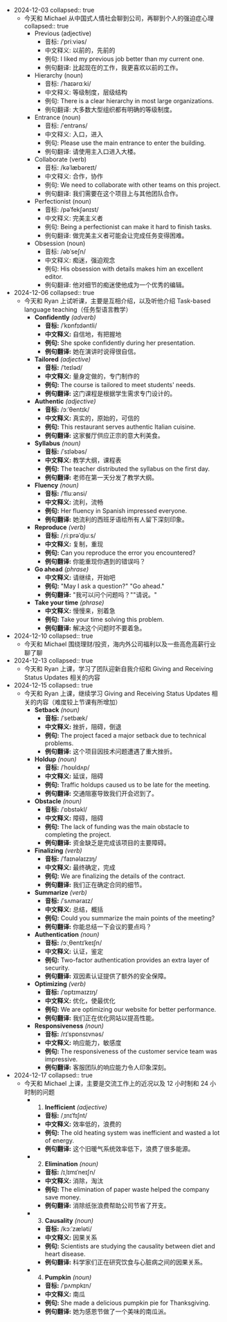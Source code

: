 - 2024-12-03
  collapsed:: true
	- 今天和 Michael 从中国式人情社会聊到公司，再聊到个人的强迫症心理
	  collapsed:: true
		- Previous (adjective)
			- 音标: /ˈpriːviəs/
			- 中文释义: 以前的，先前的
			- 例句: I liked my previous job better than my current one.
			- 例句翻译: 比起现在的工作，我更喜欢以前的工作。
		- Hierarchy (noun)
			- 音标: /ˈhaɪərɑːki/
			- 中文释义: 等级制度，层级结构
			- 例句: There is a clear hierarchy in most large organizations.
			- 例句翻译: 大多数大型组织都有明确的等级制度。
		- Entrance (noun)
			- 音标: /ˈentrəns/
			- 中文释义: 入口，进入
			- 例句: Please use the main entrance to enter the building.
			- 例句翻译: 请使用主入口进入大楼。
		- Collaborate (verb)
			- 音标: /kəˈlæbəreɪt/
			- 中文释义: 合作，协作
			- 例句: We need to collaborate with other teams on this project.
			- 例句翻译: 我们需要在这个项目上与其他团队合作。
		- Perfectionist (noun)
			- 音标: /pəˈfekʃənɪst/
			- 中文释义: 完美主义者
			- 例句: Being a perfectionist can make it hard to finish tasks.
			- 例句翻译: 做完美主义者可能会让完成任务变得困难。
		- Obsession (noun)
			- 音标: /əbˈseʃn/
			- 中文释义: 痴迷，强迫观念
			- 例句: His obsession with details makes him an excellent editor.
			- 例句翻译: 他对细节的痴迷使他成为一个优秀的编辑。
- 2024-12-06
  collapsed:: true
	- 今天和 Ryan 上试听课，主要是互相介绍，以及听他介绍 Task-based language teaching（任务型语言教学）
		- **Confidently** *(adverb)*
			- **音标:** /ˈkɒnfɪdəntli/
			- **中文释义:** 自信地，有把握地
			- **例句:** She spoke confidently during her presentation.
			- **例句翻译:** 她在演讲时说得很自信。
		- **Tailored** *(adjective)*
			- **音标:** /ˈteɪləd/
			- **中文释义:** 量身定做的，专门制作的
			- **例句:** The course is tailored to meet students' needs.
			- **例句翻译:** 这门课程是根据学生需求专门设计的。
		- **Authentic** *(adjective)*
			- **音标:** /ɔːˈθentɪk/
			- **中文释义:** 真实的，原始的，可信的
			- **例句:** This restaurant serves authentic Italian cuisine.
			- **例句翻译:** 这家餐厅供应正宗的意大利美食。
		- **Syllabus** *(noun)*
			- **音标:** /ˈsɪləbəs/
			- **中文释义:** 教学大纲，课程表
			- **例句:** The teacher distributed the syllabus on the first day.
			- **例句翻译:** 老师在第一天分发了教学大纲。
		- **Fluency** *(noun)*
			- **音标:** /ˈfluːənsi/
			- **中文释义:** 流利，流畅
			- **例句:** Her fluency in Spanish impressed everyone.
			- **例句翻译:** 她流利的西班牙语给所有人留下深刻印象。
		- **Reproduce** *(verb)*
			- **音标:** /ˌriːprəˈdjuːs/
			- **中文释义:** 复制，重现
			- **例句:** Can you reproduce the error you encountered?
			- **例句翻译:** 你能重现你遇到的错误吗？
		- **Go ahead** *(phrase)*
			- **中文释义:** 请继续，开始吧
			- **例句:** "May I ask a question?" "Go ahead."
			- **例句翻译:** "我可以问个问题吗？""请说。"
		- **Take your time** *(phrase)*
			- **中文释义:** 慢慢来，别着急
			- **例句:** Take your time solving this problem.
			- **例句翻译:** 解决这个问题时不要着急。
- 2024-12-10
  collapsed:: true
	- 今天和 Michael 围绕理财/投资，海内外公司福利以及一些高危高薪行业聊了聊
- 2024-12-13
  collapsed:: true
	- 今天和 Ryan 上课，学习了团队迎新自我介绍和 Giving and Receiving Status Updates 相关的内容
- 2024-12-15
  collapsed:: true
	- 今天和 Ryan 上课，继续学习 Giving and Receiving Status Updates 相关的内容（难度较上节课有所增加）
		- **Setback** *(noun)*
			- **音标:** /ˈsetbæk/
			- **中文释义:** 挫折，阻碍，倒退
			- **例句:** The project faced a major setback due to technical problems.
			- **例句翻译:** 这个项目因技术问题遭遇了重大挫折。
		- **Holdup** *(noun)*
			- **音标:** /ˈhoʊldʌp/
			- **中文释义:** 延误，阻碍
			- **例句:** Traffic holdups caused us to be late for the meeting.
			- **例句翻译:** 交通阻塞导致我们开会迟到了。
		- **Obstacle** *(noun)*
			- **音标:** /ˈɒbstəkl/
			- **中文释义:** 障碍，阻碍
			- **例句:** The lack of funding was the main obstacle to completing the project.
			- **例句翻译:** 资金缺乏是完成该项目的主要障碍。
		- **Finalizing** *(verb)*
			- **音标:** /ˈfaɪnəlaɪzɪŋ/
			- **中文释义:** 最终确定，完成
			- **例句:** We are finalizing the details of the contract.
			- **例句翻译:** 我们正在确定合同的细节。
		- **Summarize** *(verb)*
			- **音标:** /ˈsʌməraɪz/
			- **中文释义:** 总结，概括
			- **例句:** Could you summarize the main points of the meeting?
			- **例句翻译:** 你能总结一下会议的要点吗？
		- **Authentication** *(noun)*
			- **音标:** /ɔːˌθentɪˈkeɪʃn/
			- **中文释义:** 认证，鉴定
			- **例句:** Two-factor authentication provides an extra layer of security.
			- **例句翻译:** 双因素认证提供了额外的安全保障。
		- **Optimizing** *(verb)*
			- **音标:** /ˈɒptɪmaɪzɪŋ/
			- **中文释义:** 优化，使最优化
			- **例句:** We are optimizing our website for better performance.
			- **例句翻译:** 我们正在优化网站以提高性能。
		- **Responsiveness** *(noun)*
			- **音标:** /rɪˈspɒnsɪvnəs/
			- **中文释义:** 响应能力，敏感度
			- **例句:** The responsiveness of the customer service team was impressive.
			- **例句翻译:** 客服团队的响应能力令人印象深刻。
- 2024-12-17
  collapsed:: true
	- 今天和 Michael 上课，主要是交流工作上的近况以及 12 小时制和 24 小时制的问题
		- 1. **Inefficient** *(adjective)*
			- **音标:** /ˌɪnɪˈfɪʃnt/
			- **中文释义:** 效率低的，浪费的
			- **例句:** The old heating system was inefficient and wasted a lot of energy.
			- **例句翻译:** 这个旧暖气系统效率低下，浪费了很多能源。
		- 2. **Elimination** *(noun)*
			- **音标:** /ɪˌlɪmɪˈneɪʃn/
			- **中文释义:** 消除，淘汰
			- **例句:** The elimination of paper waste helped the company save money.
			- **例句翻译:** 消除纸张浪费帮助公司节省了开支。
		- 3. **Causality** *(noun)*
			- **音标:** /kɔːˈzæləti/
			- **中文释义:** 因果关系
			- **例句:** Scientists are studying the causality between diet and heart disease.
			- **例句翻译:** 科学家们正在研究饮食与心脏病之间的因果关系。
		- 4. **Pumpkin** *(noun)*
			- **音标:** /ˈpʌmpkɪn/
			- **中文释义:** 南瓜
			- **例句:** She made a delicious pumpkin pie for Thanksgiving.
			- **例句翻译:** 她为感恩节做了一个美味的南瓜派。